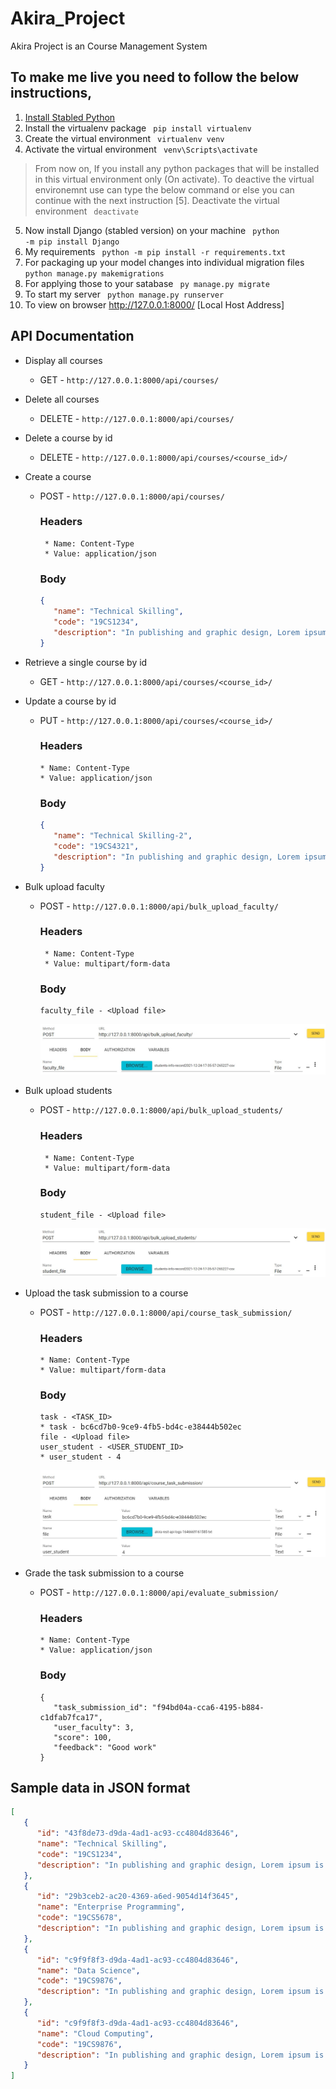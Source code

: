 # Akira_Project
Akira Project is an Course Management System

## To make me live you need to follow the below instructions,
1. [Install Stabled Python](https://www.python.org/downloads/windows/)
2. Install the virtualenv package <code> pip install virtualenv </code>
3. Create the virtual environment <code> virtualenv venv </code>
4. Activate the virtual environment <code> venv\Scripts\activate </code>
> From now on, If you install any python packages that will be installed in this virtual environment only (On activate).
> To deactive the virtual environemnt use can type the below command or else you can continue with the next instruction [5].
> Deactivate the virtual environment <code> deactivate </code>
5. Now install Django (stabled version) on your machine <code> python -m pip install Django </code>
5. My requirements <code> python -m pip install -r requirements.txt </code>
6. For packaging up your model changes into individual migration files <code> python manage.py makemigrations </code>
7. For applying those to your satabase <code> py manage.py migrate </code>
8. To start my server <code> python manage.py runserver </code>
9. To view on browser http://127.0.0.1:8000/ [Local Host Address]

## API Documentation
* Display all courses
  * GET - ``` http://127.0.0.1:8000/api/courses/ ```
* Delete all courses
  * DELETE - ``` http://127.0.0.1:8000/api/courses/ ```
* Delete a course by id
   * DELETE - ``` http://127.0.0.1:8000/api/courses/<course_id>/ ```
* Create a course 
  * POST - ``` http://127.0.0.1:8000/api/courses/ ```
      ### Headers
         * Name: Content-Type
         * Value: application/json
      ### Body
      ```JSON
      {
         "name": "Technical Skilling",
         "code": "19CS1234",
         "description": "In publishing and graphic design, Lorem ipsum is a placeholder text commonly used to demonstrate the visual form of a document or a typeface without relying on meaningful content."
      }
      ```
* Retrieve a single course by id
   * GET - ``` http://127.0.0.1:8000/api/courses/<course_id>/ ```
* Update a course by id
   * PUT - ``` http://127.0.0.1:8000/api/courses/<course_id>/ ```
      ### Headers
         * Name: Content-Type
         * Value: application/json
      ### Body
      ```JSON
      {
         "name": "Technical Skilling-2",
         "code": "19CS4321",
         "description": "In publishing and graphic design, Lorem ipsum is a placeholder text commonly used to demonstrate the visual form of a document or a typeface without relying on meaningful content."
      }
      ```
* Bulk upload faculty 
  * POST - ``` http://127.0.0.1:8000/api/bulk_upload_faculty/ ```
      ### Headers
         * Name: Content-Type
         * Value: multipart/form-data
      ### Body
      ```Form [Name - Value]
      faculty_file - <Upload file>
      ```
      ![Upload the task submission to a course](https://raw.githubusercontent.com/4akhilkumar/course_management_system_api/main/API%20Documentation%20files/bulk_upload.jpg?token=GHSAT0AAAAAABTDLBARJD645AS3QBPSKDZYYSPXWZA)

* Bulk upload students 
  * POST - ``` http://127.0.0.1:8000/api/bulk_upload_students/ ```
      ### Headers
         * Name: Content-Type
         * Value: multipart/form-data
      ### Body
      ```Form [Name - Value]
      student_file - <Upload file>
      ```
      ![Upload the task submission to a course](https://raw.githubusercontent.com/4akhilkumar/course_management_system_api/main/API%20Documentation%20files/bulk_upload(2).jpg?token=GHSAT0AAAAAABTDLBARH2HYG43C7S5XTZGOYSPX2AQ)

* Upload the task submission to a course
   * POST - ``` http://127.0.0.1:8000/api/course_task_submission/ ```
      ### Headers
         * Name: Content-Type
         * Value: multipart/form-data
      ### Body
      ```Form [Name - Value]
      task - <TASK_ID>
      * task - bc6cd7b0-9ce9-4fb5-bd4c-e38444b502ec
      file - <Upload file>
      user_student - <USER_STUDENT_ID>
      * user_student - 4 
      ```
      ![Upload the task submission to a course](https://raw.githubusercontent.com/4akhilkumar/course_management_system_api/main/API%20Documentation%20files/Upload%20the%20task%20submission%20to%20a%20course.jpg?token=GHSAT0AAAAAABTDLBAQ323QCLN46J4ONLVOYSPWQWA)

* Grade the task submission to a course
   * POST - ``` http://127.0.0.1:8000/api/evaluate_submission/ ```
      ### Headers
         * Name: Content-Type
         * Value: application/json
      ### Body
      ```
      {
         "task_submission_id": "f94bd04a-cca6-4195-b884-c1dfab7fca17",
         "user_faculty": 3,
         "score": 100,
         "feedback": "Good work"
      }
      ```

## Sample data in JSON format

```JSON
[
   {
      "id": "43f8de73-d9da-4ad1-ac93-cc4804d83646",
      "name": "Technical Skilling",
      "code": "19CS1234",
      "description": "In publishing and graphic design, Lorem ipsum is a placeholder text commonly used to demonstrate the visual form of a document or a typeface without relying on meaningful content."
   },
   {
      "id": "29b3ceb2-ac20-4369-a6ed-9054d14f3645",
      "name": "Enterprise Programming",
      "code": "19CS5678",
      "description": "In publishing and graphic design, Lorem ipsum is a placeholder text commonly used to demonstrate the visual form of a document or a typeface without relying on meaningful content."
   },
   {
      "id": "c9f9f8f3-d9da-4ad1-ac93-cc4804d83646",
      "name": "Data Science",
      "code": "19CS9876",
      "description": "In publishing and graphic design, Lorem ipsum is a placeholder text commonly used to demonstrate the visual form of a document or a typeface without relying on meaningful content."
   },
   {
      "id": "c9f9f8f3-d9da-4ad1-ac93-cc4804d83646",
      "name": "Cloud Computing",
      "code": "19CS9876",
      "description": "In publishing and graphic design, Lorem ipsum is a placeholder text commonly used to demonstrate the visual form of a document or a typeface without relying on meaningful content."
   }
]
```
